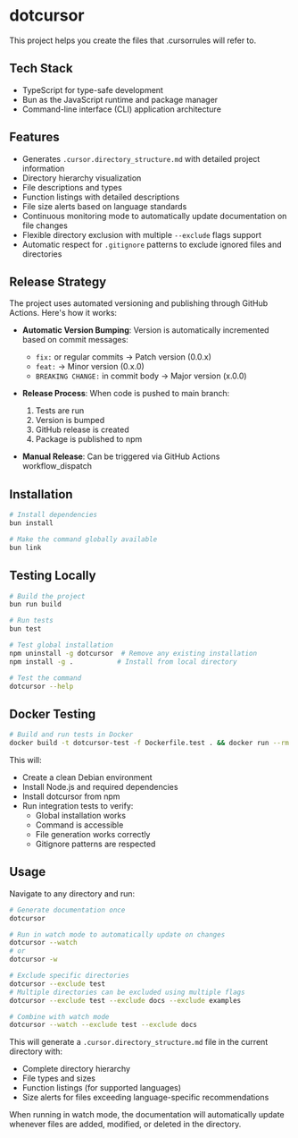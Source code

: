 # dotcursor

This project helps you create the files that .cursorrules will refer to.

## Tech Stack

- TypeScript for type-safe development
- Bun as the JavaScript runtime and package manager
- Command-line interface (CLI) application architecture

## Features

- Generates `.cursor.directory_structure.md` with detailed project information
- Directory hierarchy visualization
- File descriptions and types
- Function listings with detailed descriptions
- File size alerts based on language standards
- Continuous monitoring mode to automatically update documentation on file changes
- Flexible directory exclusion with multiple `--exclude` flags support
- Automatic respect for `.gitignore` patterns to exclude ignored files and directories

## Release Strategy

The project uses automated versioning and publishing through GitHub Actions. Here's how it works:

- **Automatic Version Bumping**: Version is automatically incremented based on commit messages:
  - `fix:` or regular commits → Patch version (0.0.x)
  - `feat:` → Minor version (0.x.0)
  - `BREAKING CHANGE:` in commit body → Major version (x.0.0)

- **Release Process**: When code is pushed to main branch:
  1. Tests are run
  2. Version is bumped
  3. GitHub release is created
  4. Package is published to npm

- **Manual Release**: Can be triggered via GitHub Actions workflow_dispatch

## Installation

```bash
# Install dependencies
bun install

# Make the command globally available
bun link
```

## Testing Locally

```bash
# Build the project
bun run build

# Run tests
bun test

# Test global installation
npm uninstall -g dotcursor  # Remove any existing installation
npm install -g .           # Install from local directory

# Test the command
dotcursor --help
```

## Docker Testing

```bash
# Build and run tests in Docker
docker build -t dotcursor-test -f Dockerfile.test . && docker run --rm dotcursor-test
```

This will:

- Create a clean Debian environment
- Install Node.js and required dependencies
- Install dotcursor from npm
- Run integration tests to verify:
  - Global installation works
  - Command is accessible
  - File generation works correctly
  - Gitignore patterns are respected

## Usage

Navigate to any directory and run:

```bash
# Generate documentation once
dotcursor

# Run in watch mode to automatically update on changes
dotcursor --watch
# or
dotcursor -w

# Exclude specific directories
dotcursor --exclude test
# Multiple directories can be excluded using multiple flags
dotcursor --exclude test --exclude docs --exclude examples

# Combine with watch mode
dotcursor --watch --exclude test --exclude docs
```

This will generate a `.cursor.directory_structure.md` file in the current directory with:

- Complete directory hierarchy
- File types and sizes
- Function listings (for supported languages)
- Size alerts for files exceeding language-specific recommendations

When running in watch mode, the documentation will automatically update whenever files are added, modified, or deleted in the directory.
